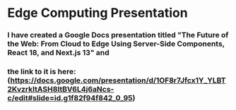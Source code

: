 # Edge Computing Presentation

### I have created a Google Docs presentation titled "The Future of the Web: From Cloud to Edge Using Server-Side Components, React 18, and Next.js 13" and

### the link to it is here: (https://docs.google.com/presentation/d/1OF8r7Jfcx1Y_YLBT2KvzrkItASH8ItBV6L4j6aNcs-c/edit#slide=id.g1f82f94f842_0_95)
